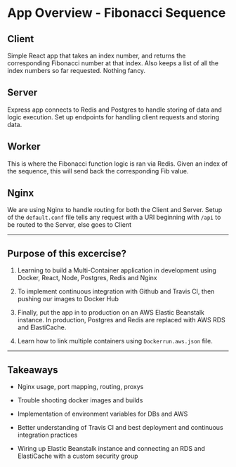 # App Overview - Fibonacci Sequence

## Client

Simple React app that takes an index number, and returns the corresponding Fibonacci number at that index. Also keeps a list of all the index numbers so far requested. Nothing fancy.

## Server

Express app connects to Redis and Postgres to handle storing of data and logic execution. Set up endpoints for handling client requests and storing data.

## Worker

This is where the Fibonacci function logic is ran via Redis. Given an index of the sequence, this will send back the corresponding Fib value.

## Nginx

We are using Nginx to handle routing for both the Client and Server. Setup of the `default.conf` file tells any request with a URI beginning with `/api` to be routed to the Server, else goes to Client

---

## Purpose of this excercise?

1. Learning to build a Multi-Container application in development using Docker, React, Node, Postgres, Redis and Nginx

2. To implement continuous integration with Github and Travis CI, then pushing our images to Docker Hub

3. Finally, put the app in to production on an AWS Elastic Beanstalk instance. In production, Postgres and Redis are replaced with AWS RDS and ElastiCache.

4. Learn how to link multiple containers using `Dockerrun.aws.json` file.

---

## Takeaways

- Nginx usage, port mapping, routing, proxys

- Trouble shooting docker images and builds

- Implementation of environment variables for DBs and AWS

- Better understanding of Travis CI and best deployment and continuous integration practices

- Wiring up Elastic Beanstalk instance and connecting an RDS and ElastiCache with a custom security group
